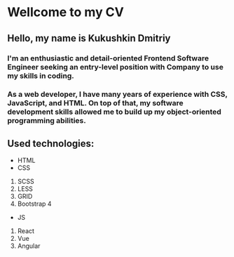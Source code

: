 # Wellcome to my CV

## Hello, my name is Kukushkin Dmitriy
### I'm an enthusiastic and detail-oriented Frontend Software Engineer seeking an entry-level position with Company to use my skills in coding.
### As a web developer, I have many years of experience with CSS, JavaScript, and HTML. On top of that, my software development skills allowed me to build up my object-oriented programming abilities.

## Used technologies:
* HTML
* CSS
 1. SCSS
 2. LESS
 3. GRID
 4. Bootstrap 4
* JS
 1. React
 2. Vue
 3. Angular
